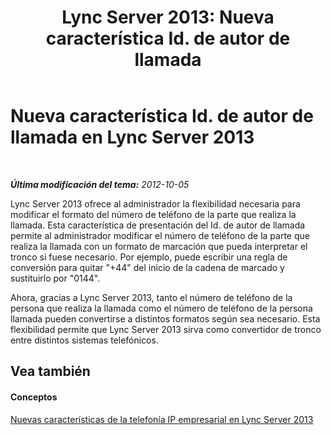 ﻿---
title: 'Lync Server 2013: Nueva característica Id. de autor de llamada'
TOCTitle: Nueva característica Id. de autor de llamada
ms:assetid: 1529a207-cba0-4051-870a-f89606b0f3fd
ms:mtpsurl: https://technet.microsoft.com/es-es/library/JJ687974(v=OCS.15)
ms:contentKeyID: 49888897
ms.date: 01/07/2017
mtps_version: v=OCS.15
ms.translationtype: HT
---

# Nueva característica Id. de autor de llamada en Lync Server 2013

 

_**Última modificación del tema:** 2012-10-05_

Lync Server 2013 ofrece al administrador la flexibilidad necesaria para modificar el formato del número de teléfono de la parte que realiza la llamada. Esta característica de presentación del Id. de autor de llamada permite al administrador modificar el número de teléfono de la parte que realiza la llamada con un formato de marcación que pueda interpretar el tronco si fuese necesario. Por ejemplo, puede escribir una regla de conversión para quitar "+44" del inicio de la cadena de marcado y sustituirlo por "0144".

Ahora, gracias a Lync Server 2013, tanto el número de teléfono de la persona que realiza la llamada como el número de teléfono de la persona llamada pueden convertirse a distintos formatos según sea necesario. Esta flexibilidad permite que Lync Server 2013 sirva como convertidor de tronco entre distintos sistemas telefónicos.

## Vea también

#### Conceptos

[Nuevas características de la telefonía IP empresarial en Lync Server 2013](lync-server-2013-new-enterprise-voice-features.md)

